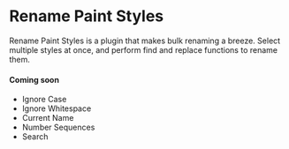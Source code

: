 # Rename Paint Styles

Rename Paint Styles is a plugin that makes bulk renaming a breeze.
Select multiple styles at once, and perform find and replace functions to rename them.

#### Coming soon

- Ignore Case
- Ignore Whitespace
- Current Name
- Number Sequences
- Search